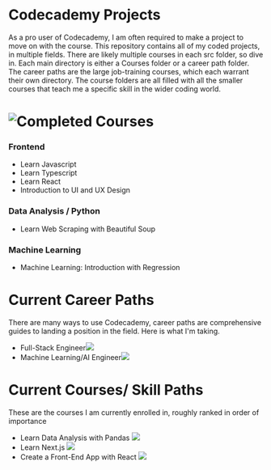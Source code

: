 # Codecademy Projects
As a pro user of Codecademy, I am often required to make a project to move on with the course. This repository contains 
all of my coded projects, in multiple fields. There are likely multiple courses in each src folder, so dive in. 
Each main directory is either a Courses folder or a career path folder. The career paths are the 
large job-training courses, which each warrant their own directory. The course folders are all filled
with all the smaller courses that teach me a specific skill in the wider coding world.

# ![Completed Courses](https://www.codecademy.com/profiles/markstanl)
### Frontend
- Learn Javascript
- Learn Typescript
- Learn React
- Introduction to UI and UX Design

### Data Analysis / Python
- Learn Web Scraping with Beautiful Soup

### Machine Learning
- Machine Learning: Introduction with Regression

# Current Career Paths  
There are many ways to use Codecademy, career paths are comprehensive guides to landing a position in the field. Here is what I'm taking.
- Full-Stack Engineer![](https://geps.dev/progress/24)
- Machine Learning/AI Engineer![](https://geps.dev/progress/7)

# Current Courses/ Skill Paths   
These are the courses I am currently enrolled in, roughly ranked in order of importance
- Learn Data Analysis with Pandas ![](https://geps.dev/progress/72)
- Learn Next.js ![](https://geps.dev/progress/16)
- Create a Front-End App with React ![](https://geps.dev/progress/97)





